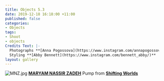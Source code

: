 ```yaml
---
title: Objects 5.3
date: 2019-12-18 16:18:00 +11:00
published: false
categories:
- Objects
tags:
- Shoot
- objects
Credits Text: |-
  Photographs **[Anna Pogossova](https://www.instagram.com/annapogossova/)** at **[B&A](https://www.instagram.com/barepsau/)**
  Styling **[Abby Bennett](https://www.instagram.com/bennett_abby/)**
layout: gallery
---
```


![MNZ.jpg](/uploads/MNZ.jpg)
**[MARYAM NASSIR ZADEH](https://www.instagram.com/maryam_nassir_zadeh/)**  Pump from **[Shifting Worlds](https://shifting-worlds.com/collections/shoes-1/products/maryamnassirzadehcecilpump-toffee)**

